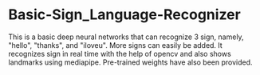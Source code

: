# Basic-Sign_Language-Recognizer

This is a basic deep neural networks that can recognize 3 sign, namely, "hello", "thanks", and "iloveu". More signs can easily be added. It recognizes sign in real time with the help of opencv and also shows landmarks using mediapipe. 
Pre-trained weights have also been provided.
